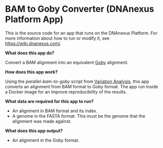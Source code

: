 <!-- dx-header -->
# BAM to Goby Converter (DNAnexus Platform App)

This is the source code for an app that runs on the DNAnexus Platform.
For more information about how to run or modify it, see
https://wiki.dnanexus.com/.
<!-- /dx-header -->

**What does this app do?**

Convert a BAM alignment into an equivalent [Goby](http://campagnelab.org/software/goby/) alignment.

**How does this app work?**

Using the _parallel-bam-to-goby_ script from [Variation Analysis](https://github.com/CampagneLaboratory/variationanalysis), this app converts an alignment from BAM format to Goby format.
The app run inside a Docker image for an improve reproducibility of the results.

**What data are required for this app to run?**

* An alignment in BAM format and its index.
* A genome in the FASTA format. This must be the genome that the alignment was made against.

**What does this app output?**
* An alignment in the Goby format.
